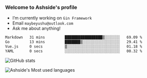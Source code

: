 ### Welcome to Ashside's profile

- I’m currently working on `Gin Framework`
- Email `maybeyushu@outlook.com`
- Ask me about anything!

<!--START_SECTION:waka-->

```txt
Markdown   31 mins         █████████████████▒░░░░░░░   69.09 %
Go         13 mins         ███████▒░░░░░░░░░░░░░░░░░   29.41 %
Vue.js     0 secs          ▒░░░░░░░░░░░░░░░░░░░░░░░░   01.18 %
YAML       0 secs          ░░░░░░░░░░░░░░░░░░░░░░░░░   00.32 %
```

<!--END_SECTION:waka-->

![GitHub stats](https://github-readme-stats.vercel.app/api?username=Ashside)

![Ashside's Most used languages](https://github-readme-stats.vercel.app/api/top-langs/?username=Ashside&layout=compact&hide_border=true&langs_count=10)


